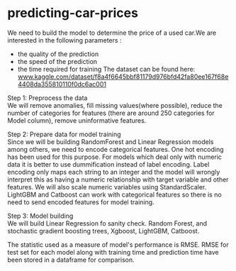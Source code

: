# predicting-car-prices
We need to build the model to determine the price of a used car.We are interested in the following parameters :

- the quality of the prediction
- the speed of the prediction
- the time required for training
The dataset can be found here: www.kaggle.com/dataset/f8a4f6645bbf81179d976bfd42fa80ee167f68e4408da355810110f0dc6ac001

Step 1: Preprocess the data \
We will remove anomalies, fill missing values(where possible), reduce the number of categories for features (there are around 250 categories for Model column), remove uninformative features.

Step 2: Prepare data for model training \
Since we will be building RandomForest and Linear Regression models among others, we need to encode categorical features. One hot encoding has been used for this purpose. For models which deal only with numeric data it is better to use dummification instead of label encoding. Label encoding only maps each string to an integer and the model will wrongly interpret this as having a numeric relationship with target variable and other features. We will also scale numeric variables using StandardScaler. LightGBM and Catboost can work with categorical features so there is no need to send encoded features for model training.

Step 3: Model building \
We will build Linear Regression fo sanity check. Random Forest, and stochastic gradient boosting trees, Xgboost, LightGBM, Catboost.

The statistic used as a measure of model's performance is RMSE. RMSE for test set for each model along with training time and prediction time have been stored in a dataframe for comparison.
